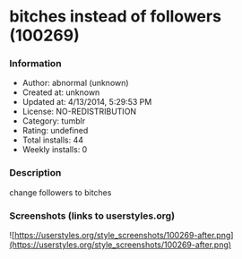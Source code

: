# bitches instead of followers (100269)

### Information
- Author: abnormal (unknown)
- Created at: unknown
- Updated at: 4/13/2014, 5:29:53 PM
- License: NO-REDISTRIBUTION
- Category: tumblr
- Rating: undefined
- Total installs: 44
- Weekly installs: 0


### Description
change followers to bitches


### Screenshots (links to userstyles.org)
![https://userstyles.org/style_screenshots/100269-after.png](https://userstyles.org/style_screenshots/100269-after.png)


